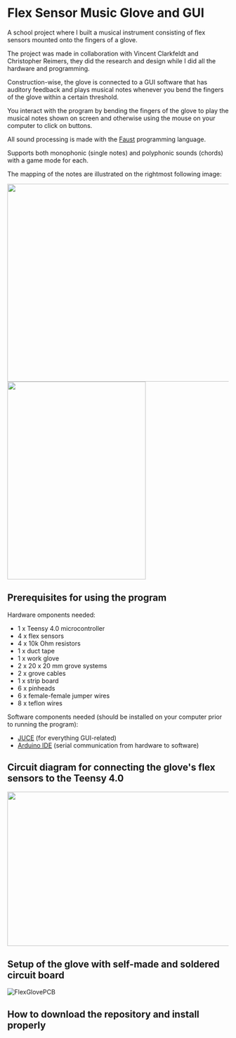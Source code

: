 # Flex Sensor Music Glove and GUI

A school project where I built a musical instrument consisting of flex sensors mounted onto the fingers of a glove. 

The project was made in collaboration with Vincent Clarkfeldt and Christopher Reimers, they did the research and design while I did all the hardware and programming.

Construction-wise, the glove is connected to a GUI software that has auditory feedback and plays musical notes whenever you bend the fingers of the glove within a certain threshold.

You interact with the program by bending the fingers of the glove to play the musical notes shown on screen and otherwise using the mouse on your computer to click on buttons.

All sound processing is made with the [Faust](https://faust.grame.fr/) programming language.

Supports both monophonic (single notes) and polyphonic sounds (chords) with a game mode for each.

The mapping of the notes are illustrated on the rightmost following image:

<img src="https://github.com/user-attachments/assets/e9d852c5-2898-43fa-8360-3d5a6b6b4bde" width="652" height="450" />

<img src="https://github.com/user-attachments/assets/5f10c3c6-4972-41b7-a440-814b8c6c3377" width="315" height="450"/>

## Prerequisites for using the program

Hardware omponents needed:

* 1 x Teensy 4.0 microcontroller 
* 4 x flex sensors
* 4 x 10k Ohm resistors
* 1 x duct tape
* 1 x work glove
* 2 x 20 x 20 mm grove systems
* 2 x grove cables
* 1 x strip board
* 6 x pinheads
* 6 x female-female jumper wires
* 8 x teflon wires

Software components needed (should be installed on your computer prior to running the program):
* [JUCE](https://juce.com/) (for everything GUI-related)
* [Arduino IDE](https://www.arduino.cc/en/software) (serial communication from hardware to software)

## Circuit diagram for connecting the glove's flex sensors to the Teensy 4.0

<img src="https://github.com/user-attachments/assets/47069000-e652-43d5-b2e5-3afc92de898a" width="750" height="351" />

## Setup of the glove with self-made and soldered circuit board

![FlexGlovePCB](https://github.com/user-attachments/assets/0c9e31c0-ee40-48e9-82e4-da3759ea5f21)

## How to download the repository and install properly




